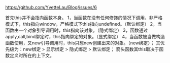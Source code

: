 https://github.com/YvetteLau/Blog/issues/6

首先this并不会指向函数本身。
1，当函数在没有任何修饰的情况下调用，非严格模式下，this指向window，严格模式下this指向undefined。（默认绑定）
2，当函数由一个对象引导调用时，this指向该对象。（隐式绑定）
3，函数通过apply,call,bind绑定时，this指向绑定的对象。（显式绑定）
4，当函数被当做构造函数使用，又new引导调用时，this只想new创建出来的对象。（new绑定）；
其优先级为：new绑定 > 显示绑定 > 隐式绑定 > 默认绑定；
箭头函数其this取决于函数定义时所在的上下文。